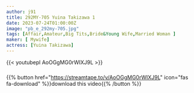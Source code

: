 ```yaml
---
author: j91
title: 292MY-705 Yuina Takizawa 1
date: 2023-07-24T01:00:00Z
image: "pb_e_292my-705.jpg"
tags: [Affair,Amateur,Big Tits,Bride&Young Wife,Married Woman ]
maker: [ Mywife]
actress: [Yuina Takizawa]
---
```



{{< youtubepl AoOGgMG0rWIXJ9L >}}
###

{{% button href="https://streamtape.to/v/AoOGgMG0rWIXJ9L" icon="fas fa-download" %}}download this video{{% /button %}}

